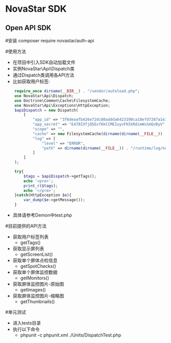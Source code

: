 NovaStar SDK
=============

Open API SDK
-------------
#安装
composer require novastar/auth-api

#使用方法
* 在项目中引入SDK自动加载文件
* 实例NovaStar\Api\Dispatch类
* 通过Dispatch类调用各API方法
* 比如获取用户标签:
```PHP
	require_once dirname(__DIR__) . "/vendor/autoload.php";
	use NovaStar\Api\Dispatch;
	use Doctrine\Common\Cache\FilesystemCache;
	use NovaStar\Api\Exceptions\HttpException;
	$apiDispatch = new Dispatch(
		[
			"app_id" => "3f6deaafb426e72dc88addda6423190ca18efd7287a1e311417da7ee",
			"app_secret" => "E478IXfjQ5Exf6kCCMEIuyvFKSkRdimWxSmQvByV",
			"scope" => "",
			"cache" => new FilesystemCache(dirname(dirname(__FILE__)) . '/runtime/cache'),
			"log" => [
				"level" => "ERROR",
				"path" => dirname(dirname(__FILE__)) . "/runtime/log/novastar.log"
			]
		]
	);

	try{
		$tags = $apiDispatch->getTags();
		echo '<pre>';
		print_r($tags);
		echo '</pre>';
	}catch(HttpException $e){
		var_dump($e->getMessage());
	}
```
* 具体请参考Demon中test.php

#目前提供的API方法
* 获取用户标签列表
	* getTags()
* 获取显示屏列表
	* getScreenList()
* 获取单个屏体点检信息
	* getSpotChecks()
* 获取单个屏体监控数据
	* getMonitors()
* 获取屏体监控图片-原始图
	* getImages()
* 获取屏体监控图片-缩略图
	* getThumbnails()

#单元测试
* 进入tests目录
* 执行以下命令
	* phpunit -c phpunit.xml ./Units/DispatchTest.php
